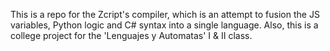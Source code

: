 This is a repo for the Zcript's compiler, which is an attempt to fusion the JS variables, Python logic and C# syntax into a single language.
Also, this is a college project for the 'Lenguajes y Automatas' I & II class.

